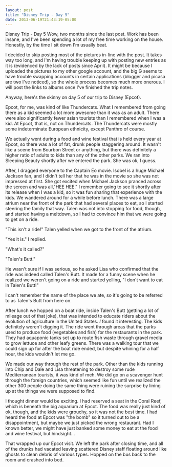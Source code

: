 ```yaml
---
layout: post
title: "Disney Trip - Day 5"
date: 2013-06-19T21:43:19-05:00
---
```


Disney Trip - Day 5
Wow, two months since the last post. Work has been insane, and I've been spending a lot of my free time working on the house. Honestly, by the time I sit down I'm usually beat.

I decided to skip posting most of the pictures in-line with the post. It takes way too long, and I'm having trouble keeping up with posting new entries as it is (evidenced by the lack of posts since April). It might be because I uploaded the pictures to my other google account, and the big G seems to have trouble swapping accounts in certain applications (blogger and picasa are two I've noticed), so the whole process becomes much more onerous. I will post the links to albums once I've finished the trip notes.

Anyway, here's the skinny on day 5 of our trip to Disney (Epcot).

Epcot, for me, was kind of like Thundercats. What I remembered from going there as a kid seemed a lot more awesome than it was as an adult. There were also significantly fewer asian tourists than I remembered when I was a kid. At Epcot, that is, not on Thundercats. The Thundercats were mostly some indeterminate European ethnicity, except Panthro of course.

We actually went during a food and wine festival that is held every year at Epcot, so there was a lot of fat, drunk people staggering around. It wasn't like a scene from Bourbon Street or anything, but there was definitely a higher ratio of adults to kids than any of the other parks.
We ran into Sleeping Beauty shortly after we entered the park. She was ok, I guess.

After, I dragged everyone to the Captain Eo movie. Isobel is a huge Michael Jackson fan, and I didn't tell her that he was in the movie so she was not impressed at first. She got excited when Michael Jackson pranced across the screen and was all,"HEE HEE." I remember going to see it shortly after its release when I was a kid, so it was fun sharing that experience with the kids.
We wandered around for a while before lunch. There was a large atrium near the front of the park that had several places to eat, so I started steering the family that way. Talen was not into stopping for food, though, and started having a meltdown, so I had to convince him that we were going to get on a ride.

"This isn't a ride!" Talen yelled when we got to the front of the atrium.

"Yes it is." I replied.

"What's it called?"

"Talen's Butt."

He wasn't sure if I was serious, so he asked Lisa who confirmed that the ride was indeed called Talen's Butt. It made for a funny scene when he realized we weren't going on a ride and started yelling, "I don't want to eat in Talen's Butt!"

I can't remember the name of the place we ate, so it's going to be referred to as Talen's Butt from here on.

After lunch we hopped on a boat ride, inside Talen's Butt (getting a lot of mileage out of that joke), that was intended to educate riders about the evolution of agriculture in the United States. *I* found it interesting. The kids definitely weren't digging it. The ride went through areas that the parks used to produce food (vegetables and fish) for the restaurants in the park. They had aquaponic tanks set up to route fish waste through gravel media to grow lettuce and other leafy greens. There was a walking tour that we could sign up for after the boat ride ended, but despite whining for a half hour, the kids wouldn't let me go.

We made our way through the rest of the park. Other than the kids running into Chip and Dale and Lisa threatening to destroy some rude Mediterranean tourists, it was kind of meh. We did go on a scavenger hunt through the foreign countries, which seemed like fun until we realized the other 300 people doing the same thing were ruining the surprise by lining up at the things we were supposed to find.

I thought dinner would be exciting. I had reserved a seat in the Coral Reef, which is beneath the big aquarium at Epcot. The food was really just kind of ok, though, and the kids were grouchy, so it was not the best time. I had heard the food at Epcot was "the bomb" so it turned out to be a disappointment, but maybe we just picked the wrong restaurant. Had I known better, we might have just banked some money to eat at the food and wine festival, but hindsight...

That wrapped up our Epcot visit. We left the park after closing time, and all of the drunks had vacated leaving scattered Disney staff floating around like ghosts to clean debris of various types. Hopped on the bus back to the room and crashed into bed.

